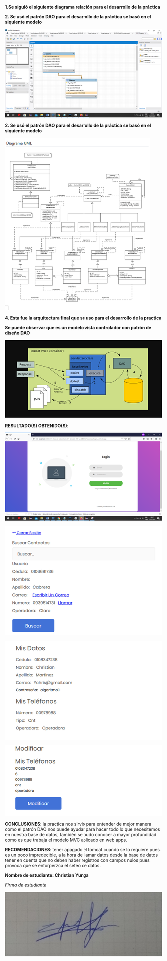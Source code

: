 **1.Se siguió el siguiente diagrama relación para el desarrollo de la práctica**

**2. Se usó el patrón DAO para el desarrollo de la práctica se basó en el
siquiente modelo**

![](media/ce4056e0216d9d7274f083469930f5fc.png)

**2. Se usó el patrón DAO para el desarrollo de la práctica se basó en el
siquiente modelo**

![](media/cfcf27d5e11747c68f6d8b8ee5b9794f.png)

**4. Esta fue la arquitectura final que se uso para el desarrollo de la
practica**

**Se puede observar que es un modelo vista controlador con patrón de diseño
DAO**

![](media/67ad95522ad30c81d5649263fc28a010.png)

**RESULTADO(S) OBTENIDO(S)**:

![](media/266fe32c587ffa77693783b65e3b0641.png)

![](media/1034583cb95c7689ab42768171a29f19.png)

![](media/5d37342a0b574d6909403972540838cb.png)

![](media/65ba71c05837b43360a940656989cfde.png)

**CONCLUSIONES**: la practica nos sirvió para entender de mejor manera como el
patrón DAO nos puede ayudar para hacer todo lo que necesitemos en nuestra base
de datos, también se pudo conocer a mayor profundidad como es que trabaja el
modelo MVC aplicado en web apps.

**RECOMENDACIONES**: tener apagado el tomcat cuando se lo requiere pues es un
poco impredecible, a la hora de llamar datos desde la base de datos tener en
cuenta que no deben haber registros con campos nulos pues provoca que se
entorperzca el seteo de datos.

**Nombre de estudiante: Christian Yunga**

*Firma de estudiante*

![](media/9edddef64236d84aa40b3b10ca0b2370.jpg)
